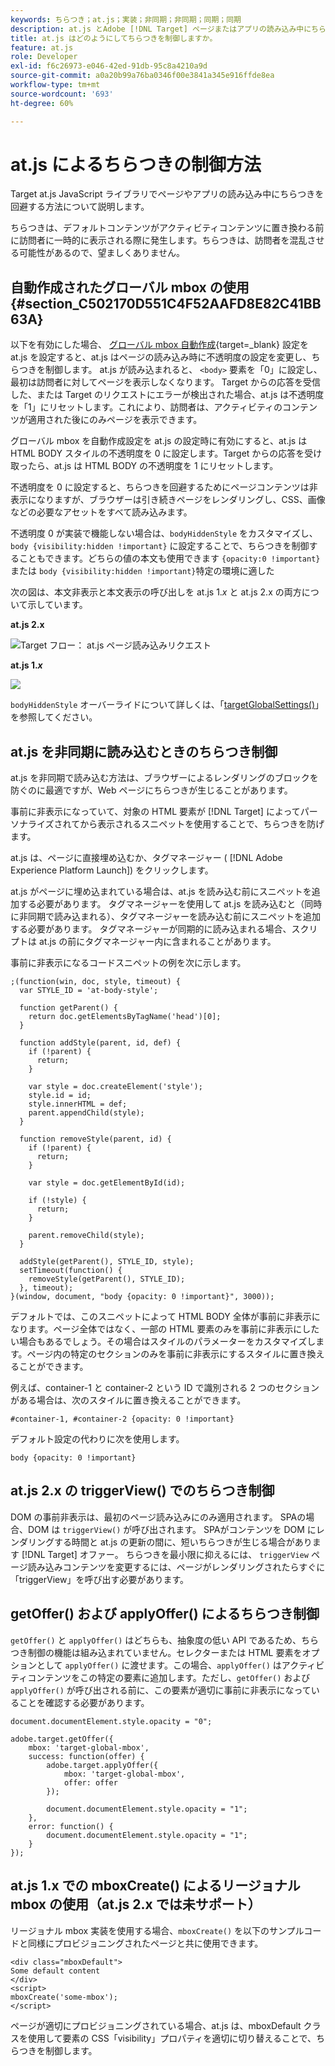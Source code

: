 ```yaml
---
keywords: ちらつき；at.js；実装；非同期；非同期；同期；同期
description: at.js とAdobe [!DNL Target] ページまたはアプリの読み込み中にちらつきを防ぎます（デフォルトのコンテンツは、アクティビティのコンテンツに置き換えられる前に一時的に表示されます）。
title: at.js はどのようにしてちらつきを制御しますか。
feature: at.js
role: Developer
exl-id: f6c26973-e046-42ed-91db-95c8a4210a9d
source-git-commit: a0a20b99a76ba0346f00e3841a345e916ffde8ea
workflow-type: tm+mt
source-wordcount: '693'
ht-degree: 60%

---
```


# at.js によるちらつきの制御方法

Target at.js JavaScript ライブラリでページやアプリの読み込み中にちらつきを回避する方法について説明します。

ちらつきは、デフォルトコンテンツがアクティビティコンテンツに置き換わる前に訪問者に一時的に表示される際に発生します。ちらつきは、訪問者を混乱させる可能性があるので、望ましくありません。

## 自動作成されたグローバル mbox の使用 {#section_C502170D551C4F52AAFD8E82C41BB63A}

以下を有効にした場合、 [グローバル mbox 自動作成](https://developer.adobe.com/target/implement/client-side/atjs/global-mbox/global-mbox-overview/){target=_blank} 設定を at.js を設定すると、at.js はページの読み込み時に不透明度の設定を変更し、ちらつきを制御します。 at.js が読み込まれると、 `<body>` 要素を「0」に設定し、最初は訪問者に対してページを表示しなくなります。 Target からの応答を受信した、または Target のリクエストにエラーが検出された場合、at.js は不透明度を「1」にリセットします。これにより、訪問者は、アクティビティのコンテンツが適用された後にのみページを表示できます。

グローバル mbox を自動作成設定を at.js の設定時に有効にすると、at.js は HTML BODY スタイルの不透明度を 0 に設定します。Target からの応答を受け取ったら、at.js は HTML BODY の不透明度を 1 にリセットします。

不透明度を 0 に設定すると、ちらつきを回避するためにページコンテンツは非表示になりますが、ブラウザーは引き続きページをレンダリングし、CSS、画像などの必要なアセットをすべて読み込みます。

不透明度 0 が実装で機能しない場合は、`bodyHiddenStyle` をカスタマイズし、`body {visibility:hidden !important}` に設定することで、ちらつきを制御することもできます。どちらの値の本文も使用できます `{opacity:0 !important}` または `body {visibility:hidden !important}`特定の環境に適した

次の図は、本文非表示と本文表示の呼び出しを at.js 1.*x* と at.js 2.x の両方について示しています。

**at.js 2.x**

![Target フロー： at.js ページ読み込みリクエスト](/help/main/c-implementing-target/c-implementing-target-for-client-side-web/assets/atjs-20-flow-page-load-request.png)

**at.js 1.*x***

![](assets/target-flow2.png)

`bodyHiddenStyle` オーバーライドについて詳しくは、「[targetGlobalSettings()](https://developer.adobe.com/target/implement/client-side/atjs/atjs-functions/targetglobalsettings/)」を参照してください。

## at.js を非同期に読み込むときのちらつき制御

at.js を非同期で読み込む方法は、ブラウザーによるレンダリングのブロックを防ぐのに最適ですが、Web ページにちらつきが生じることがあります。

事前に非表示になっていて、対象の HTML 要素が [!DNL Target] によってパーソナライズされてから表示されるスニペットを使用することで、ちらつきを防げます。

at.js は、ページに直接埋め込むか、タグマネージャー ( [!DNL Adobe Experience Platform Launch]) をクリックします。

at.js がページに埋め込まれている場合は、at.js を読み込む前にスニペットを追加する必要があります。 タグマネージャーを使用して at.js を読み込むと（同時に非同期で読み込まれる）、タグマネージャーを読み込む前にスニペットを追加する必要があります。 タグマネージャーが同期的に読み込まれる場合、スクリプトは at.js の前にタグマネージャー内に含まれることがあります。

事前に非表示になるコードスニペットの例を次に示します。

```
;(function(win, doc, style, timeout) {
  var STYLE_ID = 'at-body-style';

  function getParent() {
    return doc.getElementsByTagName('head')[0];
  }

  function addStyle(parent, id, def) {
    if (!parent) {
      return;
    }

    var style = doc.createElement('style');
    style.id = id;
    style.innerHTML = def;
    parent.appendChild(style);
  }

  function removeStyle(parent, id) {
    if (!parent) {
      return;
    }

    var style = doc.getElementById(id);

    if (!style) {
      return;
    }

    parent.removeChild(style);
  }

  addStyle(getParent(), STYLE_ID, style);
  setTimeout(function() {
    removeStyle(getParent(), STYLE_ID);
  }, timeout);
}(window, document, "body {opacity: 0 !important}", 3000));
```

デフォルトでは、このスニペットによって HTML BODY 全体が事前に非表示になります。ページ全体ではなく、一部の HTML 要素のみを事前に非表示にしたい場合もあるでしょう。その場合はスタイルのパラメーターをカスタマイズします。ページ内の特定のセクションのみを事前に非表示にするスタイルに置き換えることができます。

例えば、container-1 と container-2 という ID で識別される 2 つのセクションがある場合は、次のスタイルに置き換えることができます。

```
#container-1, #container-2 {opacity: 0 !important}
```

デフォルト設定の代わりに次を使用します。

```
body {opacity: 0 !important}
```

## at.js 2.x の triggerView() でのちらつき制御

DOM の事前非表示は、最初のページ読み込みにのみ適用されます。 SPAの場合、DOM は `triggerView()` が呼び出されます。 SPAがコンテンツを DOM にレンダリングする時間と at.js の更新の間に、短いちらつきが生じる場合があります [!DNL Target] オファー。  ちらつきを最小限に抑えるには、 `triggerView` ページ読み込みコンテンツを変更するには、ページがレンダリングされたらすぐに「triggerView」を呼び出す必要があります。

## getOffer() および applyOffer() によるちらつき制御

`getOffer()` と `applyOffer()` はどちらも、抽象度の低い API であるため、ちらつき制御の機能は組み込まれていません。セレクターまたは HTML 要素をオプションとして `applyOffer()` に渡せます。この場合、`applyOffer()` はアクティビティコンテンツをこの特定の要素に追加します。ただし、`getOffer()` および `applyOffer()` が呼び出される前に、この要素が適切に事前に非表示になっていることを確認する必要があります。

```
document.documentElement.style.opacity = "0";
 
adobe.target.getOffer({
    mbox: 'target-global-mbox',
    success: function(offer) {
        adobe.target.applyOffer({
            mbox: 'target-global-mbox',
            offer: offer
        });
 
        document.documentElement.style.opacity = "1";
    },
    error: function() {
        document.documentElement.style.opacity = "1";        
    }
});
```

## at.js 1.x での mboxCreate() によるリージョナル mbox の使用（at.js 2.x では未サポート）

リージョナル mbox 実装を使用する場合、`mboxCreate()` を以下のサンプルコードと同様にプロビジョニングされたページと共に使用できます。

```
<div class="mboxDefault">
Some default content
</div>
<script>
mboxCreate('some-mbox');
</script>
```

ページが適切にプロビジョニングされている場合、at.js は、mboxDefault クラスを使用して要素の CSS「visibility」プロパティを適切に切り替えることで、ちらつきを制御します。
